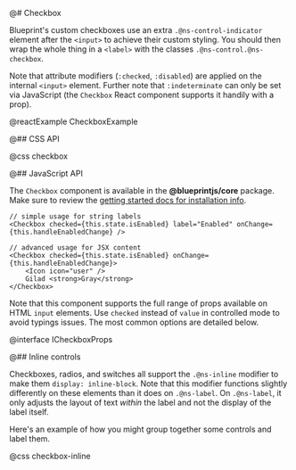 @# Checkbox

Blueprint's custom checkboxes use an extra `.@ns-control-indicator` element after the `<input>` to
achieve their custom styling. You should then wrap the whole thing in a `<label>` with the classes
`.@ns-control.@ns-checkbox`.

Note that attribute modifiers (`:checked`, `:disabled`) are applied on the internal `<input>`
element. Further note that `:indeterminate` can only be set via JavaScript (the `Checkbox` React
component supports it handily with a prop).

@reactExample CheckboxExample

@## CSS API

@css checkbox

@## JavaScript API

The `Checkbox` component is available in the __@blueprintjs/core__ package.
Make sure to review the [getting started docs for installation info](#blueprint/getting-started).

```tsx
// simple usage for string labels
<Checkbox checked={this.state.isEnabled} label="Enabled" onChange={this.handleEnabledChange} />

// advanced usage for JSX content
<Checkbox checked={this.state.isEnabled} onChange={this.handleEnabledChange}>
    <Icon icon="user" />
    Gilad <strong>Gray</strong>
</Checkbox>
```

Note that this component supports the full range of props available on HTML `input` elements.
Use `checked` instead of `value` in controlled mode to avoid typings issues.
The most common options are detailed below.

@interface ICheckboxProps

@## Inline controls

Checkboxes, radios, and switches all support the `.@ns-inline` modifier to make them `display:
inline-block`. Note that this modifier functions slightly differently on these elements than it
does on `.@ns-label`. On `.@ns-label`, it only adjusts the layout of text _within_ the label and not
the display of the label itself.

Here's an example of how you might group together some controls and label them.

@css checkbox-inline
